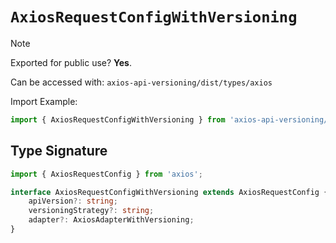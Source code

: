 # `AxiosRequestConfigWithVersioning`

> [!NOTE]
> Exported for public use? **Yes**.
>
> Can be accessed with: `axios-api-versioning/dist/types/axios`
>
> Import Example: 
> ```typescript
> import { AxiosRequestConfigWithVersioning } from 'axios-api-versioning/dist/types/axios';
> ```

## Type Signature

```typescript
import { AxiosRequestConfig } from 'axios';

interface AxiosRequestConfigWithVersioning extends AxiosRequestConfig {
    apiVersion?: string;
    versioningStrategy?: string;
    adapter?: AxiosAdapterWithVersioning;
}
```